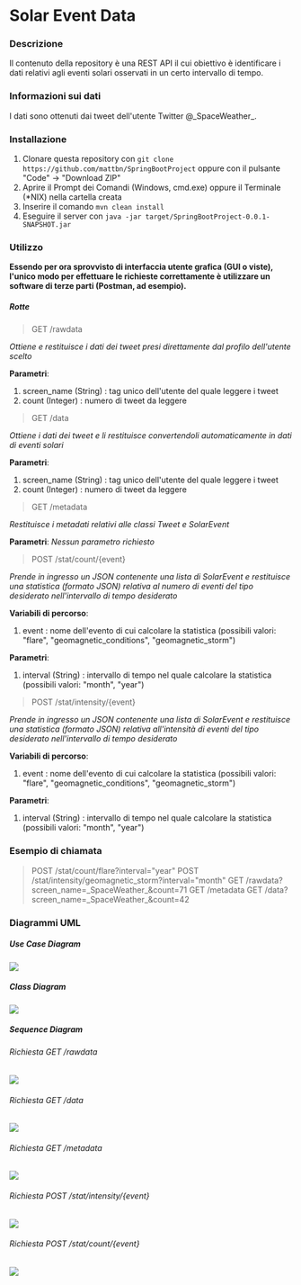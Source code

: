 # Solar Event Data

### Descrizione
Il contenuto della repository è una REST API il cui obiettivo è identificare i dati relativi agli eventi solari osservati in un certo intervallo di tempo. 

### Informazioni sui dati
I dati sono ottenuti dai tweet dell'utente Twitter @\_SpaceWeather\_.

### Installazione

1. Clonare questa repository con `git clone https://github.com/mattbn/SpringBootProject` oppure con il pulsante "Code" -> "Download ZIP"
2. Aprire il Prompt dei Comandi (Windows, cmd.exe) oppure il Terminale (\*NIX) nella cartella creata
3. Inserire il comando `mvn clean install`
4. Eseguire il server con `java -jar target/SpringBootProject-0.0.1-SNAPSHOT.jar`


### Utilizzo
**Essendo per ora sprovvisto di interfaccia utente grafica (GUI o viste), l'unico modo per effettuare le richieste correttamente è utilizzare un software di terze parti (Postman, ad esempio).**

##### Rotte

> GET /rawdata 

*Ottiene e restituisce i dati dei tweet presi direttamente dal profilo dell'utente scelto*

**Parametri**:

 1. screen_name (String) : tag unico dell'utente del quale leggere i tweet
 2. count (Integer) : numero di tweet da leggere

> GET /data 

*Ottiene i dati dei tweet e li restituisce convertendoli automaticamente in dati di eventi solari*

**Parametri**:

1. screen_name (String) : tag unico dell'utente del quale leggere i tweet
2. count (Integer) : numero di tweet da leggere

> GET /metadata 

*Restituisce i metadati relativi alle classi Tweet e SolarEvent*

**Parametri**:
*Nessun parametro richiesto*

> POST /stat/count/{event}

*Prende in ingresso un JSON contenente una lista di SolarEvent e restituisce una statistica (formato JSON) relativa al numero di eventi del tipo desiderato nell'intervallo di tempo desiderato*

**Variabili di percorso**:

1. event : nome dell'evento di cui calcolare la statistica (possibili valori: "flare", "geomagnetic_conditions", "geomagnetic_storm")

**Parametri**:

1. interval (String) : intervallo di tempo nel quale calcolare la statistica (possibili valori: "month", "year")
 
 > POST /stat/intensity/{event}

*Prende in ingresso un JSON contenente una lista di SolarEvent e restituisce una statistica (formato JSON) relativa all'intensità di eventi del tipo desiderato nell'intervallo di tempo desiderato*

**Variabili di percorso**:

1. event : nome dell'evento di cui calcolare la statistica (possibili valori: "flare", "geomagnetic_conditions", "geomagnetic_storm")

**Parametri**:

1. interval (String) : intervallo di tempo nel quale calcolare la statistica (possibili valori: "month", "year")

### Esempio di chiamata
> POST /stat/count/flare?interval="year"
> POST /stat/intensity/geomagnetic_storm?interval="month"
> GET /rawdata?screen_name=\_SpaceWeather\_&count=71
> GET /metadata
> GET /data?screen_name=\_SpaceWeather\_&count=42

### Diagrammi UML

##### Use Case Diagram

![](https://raw.githubusercontent.com/mattbn/SpringBootProject/master/usecase.png)

##### Class Diagram

![](https://raw.githubusercontent.com/mattbn/SpringBootProject/master/clsdiag.png)

##### Sequence Diagram
###### Richiesta GET /rawdata

![](https://raw.githubusercontent.com/mattbn/SpringBootProject/master/rawdata.png)

###### Richiesta GET /data

![](https://raw.githubusercontent.com/mattbn/SpringBootProject/master/data.png)

###### Richiesta GET /metadata

![](https://raw.githubusercontent.com/mattbn/SpringBootProject/master/metadata.png)

###### Richiesta POST /stat/intensity/{event}

![](https://raw.githubusercontent.com/mattbn/SpringBootProject/master/statsintensity.png)

###### Richiesta POST /stat/count/{event}

![](https://raw.githubusercontent.com/mattbn/SpringBootProject/master/statscount.png)

